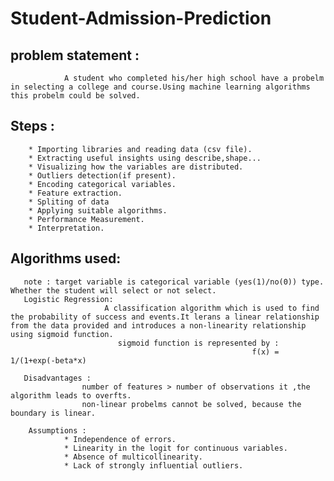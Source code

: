 # Student-Admission-Prediction

## problem statement :
                A student who completed his/her high school have a probelm in selecting a college and course.Using machine learning algorithms this probelm could be solved.
 
 
 ## Steps :
        * Importing libraries and reading data (csv file).
        * Extracting useful insights using describe,shape...
        * Visualizing how the variables are distributed.
        * Outliers detection(if present).
        * Encoding categorical variables.
        * Feature extraction.
        * Spliting of data
        * Applying suitable algorithms.
        * Performance Measurement.
        * Interpretation.
## Algorithms used:
       note : target variable is categorical variable (yes(1)/no(0)) type. Whether the student will select or not select.
       Logistic Regression:
                         A classification algorithm which is used to find the probability of success and events.It lerans a linear relationship from the data provided and introduces a non-linearity relationship using sigmoid function.
                            sigmoid function is represented by :
                                                          f(x) = 1/(1+exp(-beta*x)
                                                          
       Disadvantages :
                    number of features > number of observations it ,the algorithm leads to overfts.
                    non-linear probelms cannot be solved, because the boundary is linear.
                    
        Assumptions :
                * Independence of errors.
                * Linearity in the logit for continuous variables.
                * Absence of multicollinearity.
                * Lack of strongly influential outliers.
                         
        
  
